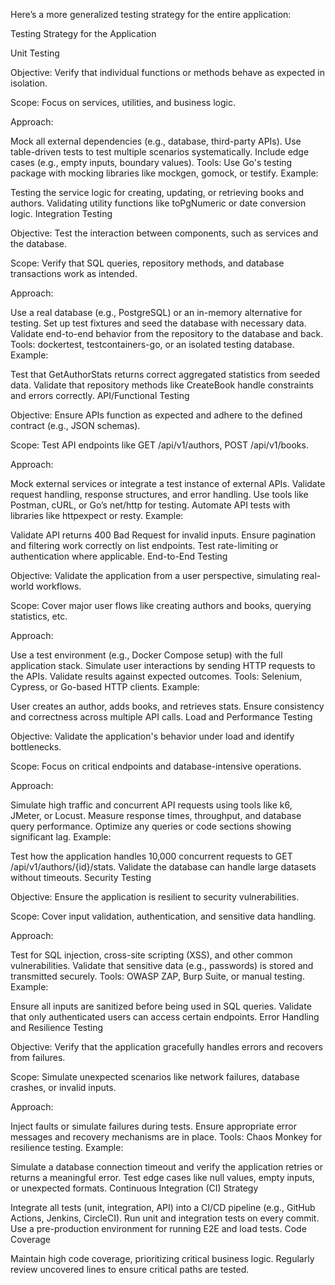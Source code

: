 Here’s a more generalized testing strategy for the entire application:

Testing Strategy for the Application

Unit Testing

Objective: Verify that individual functions or methods behave as expected in isolation.

Scope: Focus on services, utilities, and business logic.

Approach:

Mock all external dependencies (e.g., database, third-party APIs).
Use table-driven tests to test multiple scenarios systematically.
Include edge cases (e.g., empty inputs, boundary values).
Tools: Use Go's testing package with mocking libraries like mockgen, gomock, or testify.
Example:

Testing the service logic for creating, updating, or retrieving books and authors.
Validating utility functions like toPgNumeric or date conversion logic.
Integration Testing

Objective: Test the interaction between components, such as services and the database.

Scope: Verify that SQL queries, repository methods, and database transactions work as intended.

Approach:

Use a real database (e.g., PostgreSQL) or an in-memory alternative for testing.
Set up test fixtures and seed the database with necessary data.
Validate end-to-end behavior from the repository to the database and back.
Tools: dockertest, testcontainers-go, or an isolated testing database.
Example:

Test that GetAuthorStats returns correct aggregated statistics from seeded data.
Validate that repository methods like CreateBook handle constraints and errors correctly.
API/Functional Testing

Objective: Ensure APIs function as expected and adhere to the defined contract (e.g., JSON schemas).

Scope: Test API endpoints like GET /api/v1/authors, POST /api/v1/books.

Approach:

Mock external services or integrate a test instance of external APIs.
Validate request handling, response structures, and error handling.
Use tools like Postman, cURL, or Go’s net/http for testing.
Automate API tests with libraries like httpexpect or resty.
Example:

Validate API returns 400 Bad Request for invalid inputs.
Ensure pagination and filtering work correctly on list endpoints.
Test rate-limiting or authentication where applicable.
End-to-End Testing

Objective: Validate the application from a user perspective, simulating real-world workflows.

Scope: Cover major user flows like creating authors and books, querying statistics, etc.

Approach:

Use a test environment (e.g., Docker Compose setup) with the full application stack.
Simulate user interactions by sending HTTP requests to the APIs.
Validate results against expected outcomes.
Tools: Selenium, Cypress, or Go-based HTTP clients.
Example:

User creates an author, adds books, and retrieves stats.
Ensure consistency and correctness across multiple API calls.
Load and Performance Testing

Objective: Validate the application's behavior under load and identify bottlenecks.

Scope: Focus on critical endpoints and database-intensive operations.

Approach:

Simulate high traffic and concurrent API requests using tools like k6, JMeter, or Locust.
Measure response times, throughput, and database query performance.
Optimize any queries or code sections showing significant lag.
Example:

Test how the application handles 10,000 concurrent requests to GET /api/v1/authors/{id}/stats.
Validate the database can handle large datasets without timeouts.
Security Testing

Objective: Ensure the application is resilient to security vulnerabilities.

Scope: Cover input validation, authentication, and sensitive data handling.

Approach:

Test for SQL injection, cross-site scripting (XSS), and other common vulnerabilities.
Validate that sensitive data (e.g., passwords) is stored and transmitted securely.
Tools: OWASP ZAP, Burp Suite, or manual testing.
Example:

Ensure all inputs are sanitized before being used in SQL queries.
Validate that only authenticated users can access certain endpoints.
Error Handling and Resilience Testing

Objective: Verify that the application gracefully handles errors and recovers from failures.

Scope: Simulate unexpected scenarios like network failures, database crashes, or invalid inputs.

Approach:

Inject faults or simulate failures during tests.
Ensure appropriate error messages and recovery mechanisms are in place.
Tools: Chaos Monkey for resilience testing.
Example:

Simulate a database connection timeout and verify the application retries or returns a meaningful error.
Test edge cases like null values, empty inputs, or unexpected formats.
Continuous Integration (CI) Strategy

Integrate all tests (unit, integration, API) into a CI/CD pipeline (e.g., GitHub Actions, Jenkins, CircleCI).
Run unit and integration tests on every commit.
Use a pre-production environment for running E2E and load tests.
Code Coverage

Maintain high code coverage, prioritizing critical business logic.
Regularly review uncovered lines to ensure critical paths are tested.
